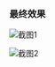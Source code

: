 ### 最终效果

![截图1](https://gitee.com/longsiyu/css-example/raw/master/assets/images/%E5%BE%AE%E4%BF%A1%E5%9B%BE%E7%89%87_20230404215114.png)

![截图2](https://gitee.com/longsiyu/css-example/raw/master/assets/images/%E5%BE%AE%E4%BF%A1%E5%9B%BE%E7%89%87_20230404215220.png)